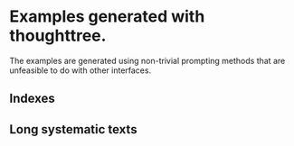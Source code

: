 # Examples generated with thoughttree.

The examples are generated using non-trivial prompting methods that are unfeasible to do with other interfaces.

## Indexes

## Long systematic texts
